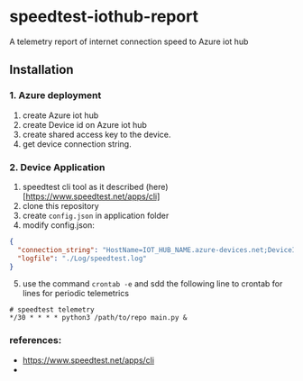 # speedtest-iothub-report
A telemetry report of internet connection speed to Azure iot hub

## Installation

### 1. Azure deployment

1. create Azure iot hub 
2. create Device id on Azure iot hub
3. create shared access key to the device. 
4. get device connection string. 

### 2. Device Application

1. speedtest cli tool as it described (here)[https://www.speedtest.net/apps/cli] 
1. clone this repository
1. create ``config.json`` in application folder
1. modify config.json:
```json
{
  "connection_string": "HostName=IOT_HUB_NAME.azure-devices.net;DeviceId=_DEVICE_ID;SharedAccessKey=DEVICE_SAS",
  "logfile": "./Log/speedtest.log"
}
```

5. use the command ```crontab -e``` and sdd the following line to crontab for lines for periodic telemetrics 
```shell
# speedtest telemetry
*/30 * * * * python3 /path/to/repo main.py & 

```

### references:

- https://www.speedtest.net/apps/cli
- 


